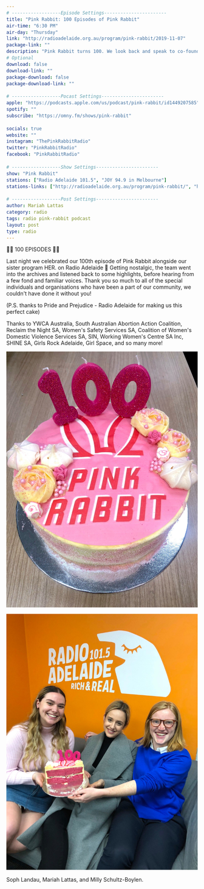 ```yaml
---
# ------------------Episode Settings-----------------------
title: "Pink Rabbit: 100 Episodes of Pink Rabbit"
air-time: "6:30 PM"
air-day: "Thursday"
link: "http://radioadelaide.org.au/program/pink-rabbit/2019-11-07"
package-link: ""
description: "Pink Rabbit turns 100. We look back and speak to co-founder Georgia Roberts."
# Optional
download: false
download-link: ""
package-download: false
package-download-link: ""

# ------------------Pocast Settings-----------------------
apple: "https://podcasts.apple.com/us/podcast/pink-rabbit/id1449207585"
spotify: ""
subscribe: "https://omny.fm/shows/pink-rabbit"

socials: true
website: ""
instagram: "ThePinkRabbitRadio"
twitter: "PinkRabbitRadio"
facebook: "PinkRabbitRadio"

# ------------------Show Settings-----------------------
show: "Pink Rabbit"
stations: ["Radio Adelaide 101.5", "JOY 94.9 in Melbourne"]
stations-links: ["http://radioadelaide.org.au/program/pink-rabbit/", "https://joy.org.au/pinkrabbit/"]

# ------------------Post Settings-----------------------
author: Mariah Lattas
category: radio
tags: radio pink-rabbit podcast
layout: post
type: radio
---
```


🐰💖 100 EPISODES 💖🐰

Last night we celebrated our 100th episode of Pink Rabbit alongside our sister program HER. on Radio Adelaide 🎉
Getting nostalgic, the team went into the archives and listened back to some highlights, before hearing from a few fond and familiar voices.
Thank you so much to all of the special individuals and organisations who have been a part of our community, we couldn't have done it without you!

(P.S. thanks to Pride and Prejudice - Radio Adelaide for making us this perfect cake)

Thanks to YWCA Australia, South Australian Abortion Action Coalition, Reclaim the Night SA, Women's Safety Services SA, Coalition of Women's Domestic Violence Services SA, SIN, Working Women's Centre SA Inc, SHINE SA, Girls Rock Adelaide, Girl Space, and so many more!

![Pink Rabbit 100 cake!](/assets/images/posts/pink-rabbit-100-1.jpg)

![Pink Rabbit 100 us!](/assets/images/posts/pink-rabbit-100-2.jpg)
<figcaption>Soph Landau, Mariah Lattas, and Milly Schultz-Boylen.</figcaption>
